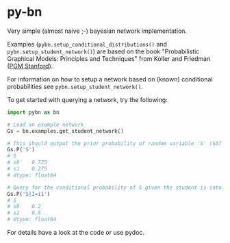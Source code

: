 # py-bn
Very simple (almost naive ;-) bayesian network implementation.

Examples (`pybn.setup_conditional_distributions()` and `pybn.setup_student_network()`) are based on the book "Probabilistic Graphical Models: Principles and Techniques" from Koller and Friedman ([PGM Stanford](http://pgm.stanford.edu)).

For information on how to setup a network based on (known) conditional probabilities see `pybn.setup_student_network()`.

To get started with querying a network, try the following:
```python
import pybn as bn

# Load an example network
Gs = bn.examples.get_student_network()

# This should output the prior probability of random variable 'S' (SAT score).
Gs.P('S')
# S
# s0    0.725
# s1    0.275
# dtype: float64

# Query for the conditional probability of S given the student is intelligent.
Gs.P('S|I=i1')
# S
# s0    0.2
# s1    0.8
# dtype: float64
```

For details have a look at the code or use pydoc.
